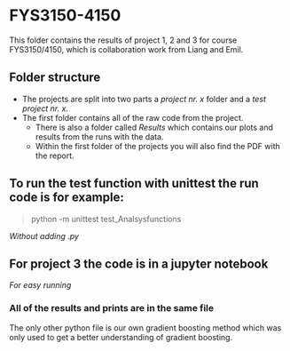 # FYS3150-4150
This folder contains the results of project 1, 2 and 3 for course FYS3150/4150, which is collaboration work from Liang and Emil.

## Folder structure

* The projects are split into two parts a *project nr. x* folder and a *test project nr. x*.
* The first folder contains all of the raw code from the project.
  * There is also a folder called *Results* which contains our plots and results from the runs with the data.
  * Within the first folder of the projects you will also find the PDF with the report.


## To run the test function with unittest the run code is for example:
> python -m unittest test_Analsysfunctions

*Without adding .py*

## For project 3 the code is in a jupyter notebook 
*For easy running* 
### All of the results and prints are in the same file
The only other python file is our own gradient boosting method which was only used to get a better understanding of gradient boosting.
